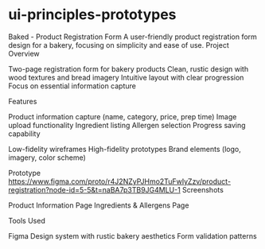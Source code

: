 # ui-principles-prototypes

Baked - Product Registration Form
A user-friendly product registration form design for a bakery, focusing on simplicity and ease of use.
Project Overview

Two-page registration form for bakery products
Clean, rustic design with wood textures and bread imagery
Intuitive layout with clear progression
Focus on essential information capture

Features

Product information capture (name, category, price, prep time)
Image upload functionality
Ingredient listing
Allergen selection
Progress saving capability



Low-fidelity wireframes
High-fidelity prototypes
Brand elements (logo, imagery, color scheme)

Prototype
https://www.figma.com/proto/r4J2NZyPJHmo2TuFwIyZzv/product-registration?node-id=5-5&t=naBA7p3TB9JG4MLU-1
Screenshots

Product Information Page
Ingredients & Allergens Page

Tools Used

Figma
Design system with rustic bakery aesthetics
Form validation patterns
